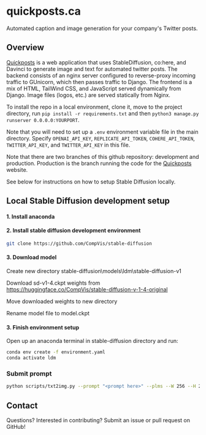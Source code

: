 # quickposts.ca

Automated caption and image generation for your company's Twitter posts.

## Overview
[Quickposts](https://quickposts.ca/) is a web application that uses StableDiffusion, co:here, and Davinci to generate image and text for automated twitter posts. 
The backend consists of an nginx server configured to reverse-proxy incoming traffic to GUnicorn, which then passes traffic to Django. 
The frontend is a mix of HTML, TailWind CSS, and JavaScript served dynamically from Django. Image files (logos, etc.) are served statically from Nginx. 

To install the repo in a local environment, clone it, move to the project directory, run `pip install -r requirements.txt` and then `python3 manage.py runserver 0.0.0.0:YOURPORT`.

Note that you will need to set up a `.env` environment variable file in the main directory. Specify `OPENAI_API_KEY`, `REPLICATE_API_TOKEN`, `COHERE_API_TOKEN`, `TWITTER_API_KEY`, and `TWITTER_API_KEY` in this file. 

Note that there are two branches of this github repository: development and production. Production is the branch running the code for the [Quickposts](https://quickposts.ca/) website.



See below for instructions on how to setup Stable Diffusion locally. 

## Local Stable Diffusion development setup

#### 1. Install anaconda

#### 2. Install stable diffusion development environment

```bash
git clone https://github.com/CompVis/stable-diffusion
```

#### 3. Download model

Create new directory stable-diffusion\models\ldm\stable-diffusion-v1

Download sd-v1-4.ckpt weights from https://huggingface.co/CompVis/stable-diffusion-v-1-4-original

Move downloaded weights to new directory

Rename model file to model.ckpt

#### 3. Finish environment setup

Open up an anaconda terminal in stable-diffusion directory and run:

```bash
conda env create -f environment.yaml
conda activate ldm
```

### Submit prompt

```bash
python scripts/txt2img.py --prompt "<prompt here>" --plms --W 256 --H 256
```

## Contact
Questions? Interested in contributing? Submit an issue or pull request on GitHub!
